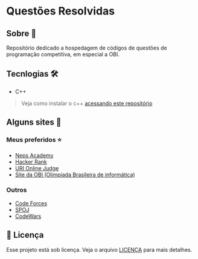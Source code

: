 # Questões Resolvidas

## Sobre 📖
Repositório dedicado a hospedagem de códigos de questões de programação competitiva, em especial a OBI.

## Tecnlogias 🛠️
- C++

> Veja como instalar o c++ [acessando este repositório](https://github.com/PauloVLB/CP)

## Alguns sites 🔗
 ### Meus preferidos ⭐
 - [Neps Academy](https://neps.academy)
 - [Hacker Rank](https://www.hackerrank.com/)
 - [URI Online Judge](https://www.urionlinejudge.com.br/judge/pt)
 - [Site da OBI (Olimpíada Brasileira de informática)](https://olimpiada.ic.unicamp.br/pratique/)
 
 ### Outros
 - [Code Forces](https://codeforces.com/)
 - [SPOJ](https://www.spoj.com/)
 - [CodeWars](https://www.codewars.com/)

## 📝 Licença
Esse projeto está sob licença. Veja o arquivo [LICENÇA](LICENSE.md) para mais detalhes.
